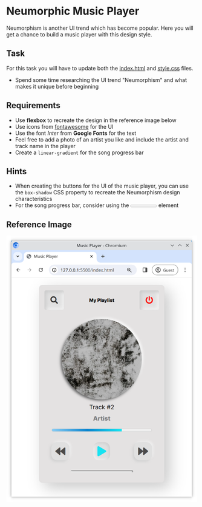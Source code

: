 # Neumorphic Music Player

Neumorphism is another UI trend which has become popular. Here you will get a chance to build a music player with this design style.

## Task

For this task you will have to update both the [index.html](/index.html) and [style.css](/style.css) files.

- Spend some time researching the UI trend "Neumorphism" and what makes it unique before beginning

## Requirements

- Use **flexbox** to recreate the design in the reference image below
- Use icons from [fontawesome](https://fontawesome.com/) for the UI
- Use the font _Inter_ from **Google Fonts** for the text
- Feel free to add a photo of an artist you like and include the artist and track name in the player
- Create a `linear-gradient` for the song progress bar

## Hints

- When creating the buttons for the UI of the music player, you can use the `box-shadow` CSS property to recreate the Neumorphism design characteristics
- For the song progress bar, consider using the [<meter>](https://developer.mozilla.org/en-US/docs/Web/HTML/Element/meter) element

## Reference Image

![reference image](assets/reference.png)
